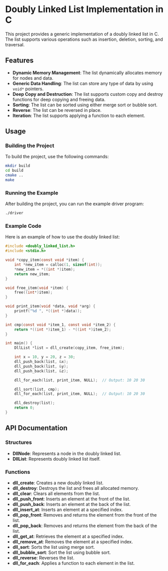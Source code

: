 # Doubly Linked List Implementation in C

This project provides a generic implementation of a doubly linked list in C. The list supports various operations such as insertion, deletion, sorting, and traversal.

## Features

- **Dynamic Memory Management**: The list dynamically allocates memory for nodes and data.
- **Generic Data Handling**: The list can store any type of data by using `void*` pointers.
- **Deep Copy and Destruction**: The list supports custom copy and destroy functions for deep copying and freeing data.
- **Sorting**: The list can be sorted using either merge sort or bubble sort.
- **Reverse**: The list can be reversed in place.
- **Iteration**: The list supports applying a function to each element.

## Usage

### Building the Project

To build the project, use the following commands:

```bash
mkdir build
cd build
cmake ..
make
```

### Running the Example

After building the project, you can run the example driver program:

```bash
./driver
```

### Example Code

Here is an example of how to use the doubly linked list:

```c
#include <doubly_linked_list.h>
#include <stdio.h>

void *copy_item(const void *item) {
    int *new_item = calloc(1, sizeof(int));
    *new_item = *((int *)item);
    return new_item;
}

void free_item(void *item) {
    free((int*)item);
}

void print_item(void *data, void *arg) {
    printf("%d ", *((int *)data));
}

int cmp(const void *item_1, const void *item_2) {
    return *((int *)item_1) - *((int *)item_2);
}

int main() {
    DllList *list = dll_create(copy_item, free_item);

    int x = 10, y = 20, z = 30;
    dll_push_back(list, &x);
    dll_push_back(list, &y);
    dll_push_back(list, &z);

    dll_for_each(list, print_item, NULL);  // Output: 10 20 30

    dll_sort(list, cmp);
    dll_for_each(list, print_item, NULL);  // Output: 10 20 30

    dll_destroy(list);
    return 0;
}
```

## API Documentation

### Structures

- **DllNode**: Represents a node in the doubly linked list.
- **DllList**: Represents doubly linked list itself.

### Functions

- **dll_create**: Creates a new doubly linked list.
- **dll_destroy**: Destroys the list and frees all allocated memory.
- **dll_clear**: Clears all elements from the list.
- **dll_push_front**: Inserts an element at the front of the list.
- **dll_push_back**: Inserts an element at the back of the list.
- **dll_insert_at**: Inserts an element at a specified index.
- **dll_pop_front**: Removes and returns the element from the front of the list.
- **dll_pop_back**: Removes and returns the element from the back of the list.
- **dll_get_at**: Retrieves the element at a specified index.
- **dll_remove_at**: Removes the element at a specified index.
- **dll_sort**: Sorts the list using merge sort.
- **dll_bubble_sort**: Sort the list using bubble sort.
- **dll_reverse**: Reverses the list.
- **dll_for_each**: Applies a function to each element in the list.
